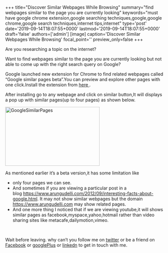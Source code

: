+++
title="Discover Similar Webpages While Browsing"
summary="find webpages similar to the page you are currently looking"
keywords="must have google chrome extension,google searching techniques,google,google chrome,google search techniques,internet tips,internet"
type='post'
date='2019-09-14T18:07:55+0000'
lastmod='2019-09-14T18:07:55+0000'
draft='false'
authors=['admin']
[image]
caption='Discover Similar Webpages While Browsing'
focal_point=''
preview_only=false
+++








Are you researching a topic on the internet?

Want to find webpages similar to the page you are currently looking but not able to come up with the right search query on Google?

Google launched new extension for Chrome to find related webpages called “Google similar pages beta”.You can preview and explore other pages with one click.Install the extension from <a href="https://chrome.google.com/webstore/detail/google-similar-pages-beta/pjnfggphgdjblhfjaphkjhfpiiekbbej?utm_source=chrome-ntp-icon" target="_blank">here&nbsp;</a>.

After installing go to any webpage and click on similar button,It will displays a pop up with similar pages(up to four pages) as shown below.

<a href="https://arun-arungudellicom.netdna-ssl.com/wp-content/uploads/2012/10/GoogleSimilarPages.jpg"><img class="aligncenter size-medium wp-image-431" title="GoogleSimilarPages" alt="GoogleSimilarPages" src="https://arun-arungudellicom.netdna-ssl.com/wp-content/uploads/2012/10/GoogleSimilarPages-300x187.jpg" width="300" height="187" srcset="https://arun-arungudellicom.netdna-ssl.com/wp-content/uploads/2012/10/GoogleSimilarPages-300x187.jpg 300w, https://arun-arungudellicom.netdna-ssl.com/wp-content/uploads/2012/10/GoogleSimilarPages.jpg 640w" sizes="(max-width: 300px) 100vw, 300px"></a>

As mentioned earlier it’s a beta version,it has some limitation like

<ul><li>only four pages we can see.</li><li>And sometimes if you are viewing a particular post in a blog&nbsp;<a href="https://www.arungudelli.com/2012/09/interesting-facts-about-google.html">https://www.arungudelli.com/2012/09/interesting-facts-about-google.html</a>. It may not show similar webpages but the domain <a href="https://www.arungudelli.com" target="_blank">https://www.arungudelli.com</a>&nbsp;may show related pages.</li><li>And one more thing I noticed that if we are viewing youtube,it will shows similar pages as facebook,myspace,yahoo,hotmail rather than video sharing sites like metacafe,dailymotion,vimeo.</li></ul>

&nbsp;

Wait before leaving.
why can’t you follow me on <a href="https://twitter.com/arungudelli" target="_blank">twitter</a> or be a friend on <a href="https://www.facebook.com/gudelliArun" target="_blank">Facebook</a> or <a href="https://plus.google.com/+ArunkumarGudelli" target="_blank">googlePlus</a> or <a href="https://www.linkedin.com/in/arungudelli/" target="_blank">linkedn</a> to get in touch with me.









